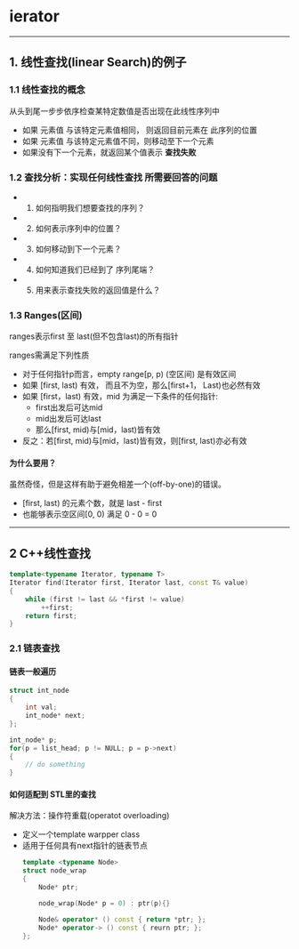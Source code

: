 # ierator
---
## 1. 线性查找(linear Search)的例子
### 1.1 线性查找的概念
从头到尾一步步依序检查某特定数值是否出现在此线性序列中
* 如果 元素值 与该特定元素值相同， 则返回目前元素在 此序列的位置
* 如果 元素值 与该特定元素值不同，则移动至下一个元素
* 如果没有下一个元素，就返回某个值表示 **查找失败**
  
### 1.2 查找分析：实现任何线性查找 所需要回答的问题
* 1. 如何指明我们想要查找的序列？
* 2. 如何表示序列中的位置？
* 3. 如何移动到下一个元素？
* 4. 如何知道我们已经到了 序列尾端？
* 5. 用来表示查找失败的返回值是什么？

### 1.3 Ranges(区间)
ranges表示first 至 last(但不包含last)的所有指针

ranges需满足下列性质
* 对于任何指针p而言，empty range[p, p) (空区间) 是有效区间
* 如果 [first, last) 有效， 而且不为空，那么[first+1， Last)也必然有效
* 如果 [first，last) 有效，mid 为满足一下条件的任何指针:
  * first出发后可达mid
  * mid出发后可达last
  * 那么[first, mid)与[mid，last)皆有效
* 反之：若[first, mid)与[mid，last)皆有效，则[first, last)亦必有效

#### 为什么要用？
虽然奇怪，但是这样有助于避免相差一个(off-by-one)的错误。
* [first, last) 的元素个数，就是 last - first
* 也能够表示空区间[0, 0) 满足 0 - 0  = 0

---
## 2 C++线性查找
```C++
template<typename Iterator, typename T>
Iterator find(Iterator first, Iterator last, const T& value)
{
    while (first != last && *first != value)
        ++first;
    return first;
} 
```

###  2.1 链表查找
#### 链表一般遍历
```C++
struct int_node
{
    int val;
    int_node* next;
};

int_node* p;
for(p = list_head; p != NULL; p = p->next)
{
    // do something
}
```

#### 如何适配到 STL里的查找
解决方法：操作符重载(operatot overloading)
* 定义一个template warpper class 
* 适用于任何具有next指针的链表节点
  ```C++
  template <typename Node>
  struct node_wrap
  {
      Node* ptr;

      node_wrap(Node* p = 0) : ptr(p){}

      Node& operator* () const { return *ptr; };
      Node* operator-> () const { reurn ptr; };
  };
  ```
